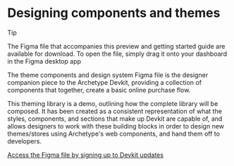 # Designing components and themes

>[!TIP]
> The Figma file that accompanies this preview and getting started guide are available for download.
> To open the file, simply drag it onto your dashboard in the Figma desktop app

The theme components and design system Figma file is the designer companion piece to the Archetype Devkit, providing a collection of components that together, create a basic online purchase flow.

This theming library is a demo, outlining how the complete library will be composed. It has been created as a consistent representation of what the styles, components, and sections that make up Devkit are capable of, and allows designers to work with these building blocks in order to design new themes/stores using Archetype's web components, and hand them off to developers.

[Access the Figma file by signing up to Devkit updates](https://link.archetypethemes.co/GhCsDk)
